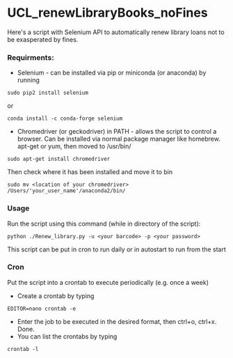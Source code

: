 # UCL_renewLibraryBooks_noFines
Here's a script with Selenium API to automatically renew library loans not to be exasperated by fines. 

### Requirments:
* Selenium - can be installed via pip or miniconda (or anaconda) by running
```
sudo pip2 install selenium
```
  or
```
conda install -c conda-forge selenium 
```
* Chromedriver (or geckodriver) in PATH - allows the script to control a browser. Can be installed via normal package manager like homebrew. apt-get or yum, then moved to /usr/bin/
```
sudo apt-get install chromedriver
```
Then check where it has been installed and move it to bin
```
sudo mv <location of your chromedriver> /Users/'your_user_name'/anaconda2/bin/
```
### Usage
Run the script using this command (while in directory of the script):
```
python ./Renew_library.py -u <your barcode> -p <your password>
```
This script can be put in cron to run daily or in autostart to run from the start

### Cron
Put the script into a crontab to execute periodically (e.g. once a week)
* Create a crontab by typing
```
EDITOR=nano crontab -e
```
* Enter the job to be executed in the desired format, then ctrl+o, ctrl+x. Done.
* You can list the crontabs by typing
```
crontab -l
```
